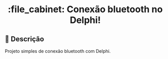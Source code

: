 <h1 align="center">:file_cabinet: Conexão bluetooth no Delphi!</h1>

## :memo: Descrição
Projeto simples de conexão bluetooth com Delphi.
